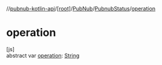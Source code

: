 //[pubnub-kotlin-api](../../../../index.md)/[[root]](../../index.md)/[PubNub](../index.md)/[PubnubStatus](index.md)/[operation](operation.md)

# operation

[js]\
abstract var [operation](operation.md): [String](https://kotlinlang.org/api/latest/jvm/stdlib/kotlin-stdlib/kotlin/-string/index.html)
